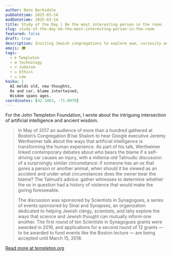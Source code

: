 ```yaml
---
author: Nate Barksdale
pubDatetime: 2025-03-14
modDatetime: 2025-03-14
title: Study of the Day | Be the most interesting person in the room.
slug: study-of-the-day-be-the-most-interesting-person-in-the-room
featured: false
draft: true
description: Inviting Jewish congregations to explore awe, curiosity and wonder through the lens of science
emoji: 🎓
tags:
  - 🌀 Templeton
  - ⚙️ Technology
  - ✡️ Judaism
  - ⚖️ Ethics
  - ⚖️ Law
haiku: |
  AI melds old, new thoughts,  
  Ox and car, blame intertwined,  
  Wisdom spans ages.
coordinates: [42.3463, -71.0979]
---
```


For the John Templeton Foundation, I wrote about the intriguing intersection of artificial intelligence and ancient wisdom.

> In May of 2017 an audience of more than a hundred gathered at Boston’s Congregation B’nai Shalom to hear Google executive Jeremy Wertheimer talk about the ways that artificial intelligence is transforming the human experience. As part of his talk, Wertheimer linked contemporary debates about who bears the blame if a self-driving car causes an injury, with a millenia-old Talmudic discussion of a surprisingly similar circumstance: if someone has an ox that gores a person or another animal, when should it be viewed as an accident and under what circumstances does the owner bear the blame? The Talmud’s advice: gather witnesses to determine whether the ox in question had a history of violence that would make the goring foreseeable.
>
> The discussion was sponsored by Scientists in Synagogues, a series of events sponsored by Sinai and Synapses, an organization dedicated to helping Jewish clergy, scientists, and laity explore the ways that science and Jewish thought can mutually inform one another. The first round of ten Scientists in Synagogues grants were awarded in 2016, and applications for a second round of 12 grants — to be awarded to fund events like the Boston lecture — are being accepted until March 15, 2018.

[Read more at templeton.org](https://www.templeton.org/news/scientists-in-synagogues)
